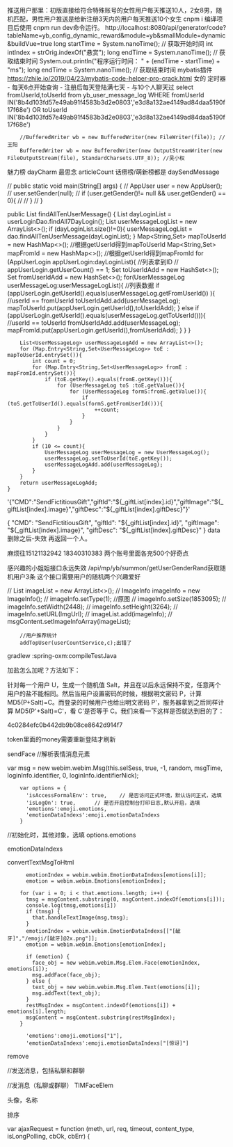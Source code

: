 推送用户那里：初版直接给符合特殊账号的女性用户每天推送10人，2女8男，随机匹配，男性用户推送是给新注册3天内的用户每天推送10个女生
cnpm i 编译项目后使用 cnpm run dev命令运行。
http://localhost:8080/api/generator/code?tableName=yb_config_dynamic_reward&module=yb&smallModule=dynamic&buildVue=true
long startTime = System.nanoTime(); // 获取开始时间
int intIndex = strOrig.indexOf("悬赏");
long endTime = System.nanoTime(); // 获取结束时间
System.out.println("程序运行时间： " + (endTime - startTime) + "ms");
long endTime = System.nanoTime(); // 获取结束时间
mybatis插件 https://zhile.io/2019/04/23/mybatis-code-helper-pro-crack.html
女的
定时器 - 每天6点开始查询 - 注册后每天登陆满七天 - 与10个人聊天过
select fromUserId,toUserId from yb_user_message_log  WHERE 
fromUserId IN('8b4d103fd57e49ab91f4583b3d2e0803','e3d8a132ae4149ad84daa5190f17f68e')
OR
toUserId IN('8b4d103fd57e49ab91f4583b3d2e0803','e3d8a132ae4149ad84daa5190f17f68e')

        //BufferedWriter wb = new BufferedWriter(new FileWriter(file)); //王阳
        BufferedWriter wb = new BufferedWriter(new OutputStreamWriter(new FileOutputStream(file), StandardCharsets.UTF_8)); //吴小权

魅力榜 dayCharm
最思念 articleCount
话痨榜/萌新榜都是	daySendMessage


//    public static void main(String[] args) {
//        AppUser user = new AppUser();
//        user.setGender(null);
//        if (user.getGender()!= null && user.getGender() == 0){
//
//        }
//    }

   public List<UserMessageLog> findAllTenUserMessage() {
        List<AppUserLogin> dayLoginList = userLoginDao.findAll7DayLogin();
        List<UserMessageLog> userMessageLogList = new ArrayList<>();
        if (dayLoginList.size()!=0){
            userMessageLogList =  dao.findAllTenUserMessage(dayLoginList);
        }
        Map<String,Set<UserMessageLog>> mapToUserId = new HashMap<>(); //根据getUserId得到mapToUserId
        Map<String,Set<UserMessageLog>> mapFromId = new HashMap<>();   //根据getUserId得到mapFromId
        for (AppUserLogin appUserLogin:dayLoginList){      //列表拿到ID
//            appUserLogin.getUserCount() == 1;
            Set<UserMessageLog> toUserIdAdd = new HashSet<>();
            Set<UserMessageLog> fromUserIdAdd = new HashSet<>();
            for(UserMessageLog userMessageLog:userMessageLogList){ //列表数据
                if (appUserLogin.getUserId().equals(userMessageLog.getFromUserId()) ){  //userId == fromUserId
                    toUserIdAdd.add(userMessageLog);
                    mapToUserId.put(appUserLogin.getUserId(),toUserIdAdd);
                }
                else if (appUserLogin.getUserId().equals(userMessageLog.getToUserId())){ //userId == toUserId
                    fromUserIdAdd.add(userMessageLog);
                    mapFromId.put(appUserLogin.getUserId(),fromUserIdAdd);
                }
            }
        }

        List<UserMessageLog> userMessageLogAdd = new ArrayList<>();
        for (Map.Entry<String,Set<UserMessageLog>> toE : mapToUserId.entrySet()){
            int count = 0;
            for (Map.Entry<String,Set<UserMessageLog>> fromE : mapFromId.entrySet()){
                if (toE.getKey().equals(fromE.getKey())){
                    for (UserMessageLog toS :toE.getValue()){
                        for (UserMessageLog formS:fromE.getValue()){
                            if (toS.getToUserId().equals(formS.getFromUserId())){
                                ++count;
                            }
                        }
                    }
                }
            }
            if (10 <= count){
                UserMessageLog userMessageLog = new UserMessageLog();
                userMessageLog.setToUserId(toE.getKey());
                userMessageLogAdd.add(userMessageLog);
            }
        }
        return userMessageLogAdd;
    }



'{"CMD":"SendFictitiousGift","giftId":"${_giftList[index].id}","giftImage":"${_giftList[index].image}","giftDesc":"${_giftList[index].giftDesc}"}'

{
	"CMD": "SendFictitiousGift",
	"giftId": "${_giftList[index].id}",
	"giftImage": "${_giftList[index].image}",
	"giftDesc": "${_giftList[index].giftDesc}"
}
data
删除之后-失效
再返回一个人。

麻烦往15121132942   18340310383 两个账号里面各充500个好奇点

感兴趣的小姐姐接口永远失效
/api/mp/yb/summon/getUserGenderRand获取随机用户3条  这个接口需要用户的随机两个兴趣爱好


//        List<ImageInfo> imageList = new ArrayList<>();
//        ImageInfo imageInfo = new ImageInfo();
//        imageInfo.setType(1); //原图
//        imageInfo.setSize(1853095);
//        imageInfo.setWidth(2448);
//        imageInfo.setHeight(3264);
//        imageInfo.setURL(ImgUrl);
//        imageList.add(imageInfo);
//        msgContent.setImageInfoArray(imageList);

        //用户推荐统计
        addTopUser(userCountService,c);出错了


gradlew :spring-oxm:compileTestJava

加盐怎么加呢？方法如下：

针对每一个用户 U，生成一个随机值 Salt，并且在以后永远保持不变，任意两个用户的盐不能相同。然后当用户设置密码的时候，根据明文密码 P，计算 MD5(P+Salt)=C。而登录的时候用户也给出明文密码 P'，服务器拿到之后同样计算 MD5(P'+Salt)=C'，看 C'是否等于 C。我们来看一下这样是否就达到目的了：

4c0284efc0b442db9b08ce8642d914f7

token里面的money需要重新登陆才刷新


sendFace
//解析表情消息元素


var msg = new webim.webim.Msg(this.selSess, true, -1, random, msgTime, loginInfo.identifier, 0, loginInfo.identifierNick);


        var options = {
          'isAccessFormalEnv': true, 	// 是否访问正式环境，默认访问正式，选填
          'isLogOn': true,  	// 是否开启控制台打印日志,默认开启，选填
          'emotions':emoji.emotions,
          'emotionDataIndexs':emoji.emotionDataIndexs
        }
//初始化时，其他对象，选填
options.emotions

emotionDataIndexs


convertTextMsgToHtml

          emotionIndex = webim.webim.EmotionDataIndexs[emotions[i]];
          emotion = webim.webim.Emotions[emotionIndex];

        for (var i = 0; i < that.emotions.length; i++) {
          tmsg = msgContent.substring(0, msgContent.indexOf(emotions[i]));
          console.log(tmsg,emotions[i])
          if (tmsg) {
            that.handleTextImage(msg,tmsg);
          }
          emotionIndex = webim.webim.EmotionDataIndexs[["[龇牙]","/emoji/[龇牙]@2x.png"]];
          emotion = webim.webim.Emotions[emotionIndex];

          if (emotion) {
            face_obj = new webim.webim.Msg.Elem.Face(emotionIndex, emotions[i]);
            msg.addFace(face_obj);
          } else {
            text_obj = new webim.webim.Msg.Elem.Text(emotions[i]);
            msg.addText(text_obj);
          }
          restMsgIndex = msgContent.indexOf(emotions[i]) + emotions[i].length;
          msgContent = msgContent.substring(restMsgIndex);
        }

          'emotions':emoji.emotions["1"],
          'emotionDataIndexs':emoji.emotionDataIndexs["[惊讶]"]

remove

//发送消息，包括私聊和群聊

 //发消息（私聊或群聊）
TIMFaceElem

头像，名称

排序

var ajaxRequest = function (meth, url, req, timeout, content_type, isLongPolling, cbOk, cbErr) {